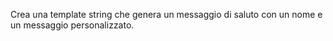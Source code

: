 Crea una template string che genera un messaggio di saluto con un nome e un messaggio personalizzato.
